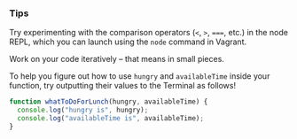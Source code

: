 ### Tips

Try experimenting with the comparison operators (`<`, `>`, `===`, etc.) in the node REPL, which you can launch using the `node` command in Vagrant.

Work on your code iteratively – that means in small pieces. 

To help you figure out how to use `hungry` and `availableTime` inside your function, try outputting their values to the Terminal as follows!

```javascript
function whatToDoForLunch(hungry, availableTime) {
  console.log("hungry is", hungry);
  console.log("availableTime is", availableTime);
} 
```